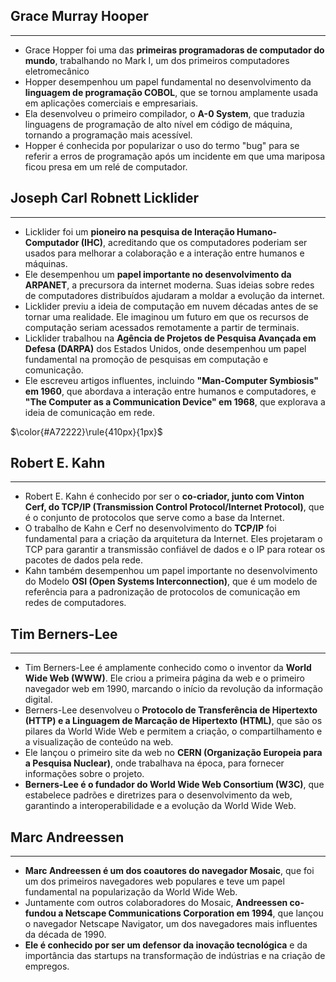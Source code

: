 
## Grace Murray Hooper

---

- Grace Hopper foi uma das **primeiras programadoras de computador do mundo**, trabalhando no Mark I, um dos primeiros computadores eletromecânico
- Hopper desempenhou um papel fundamental no desenvolvimento da **linguagem de programação COBOL**, que se tornou amplamente usada em aplicações comerciais e empresariais.
- Ela desenvolveu o primeiro compilador, o **A-0 System**, que traduzia linguagens de programação de alto nível em código de máquina, tornando a programação mais acessível.
- Hopper é conhecida por popularizar o uso do termo "bug" para se referir a erros de programação após um incidente em que uma mariposa ficou presa em um relé de computador.



## Joseph Carl Robnett Licklider

--------

- Licklider foi um **pioneiro na pesquisa de Interação Humano-Computador (IHC)**, acreditando que os computadores poderiam ser usados para melhorar a colaboração e a interação entre humanos e máquinas.
- Ele desempenhou um **papel importante no desenvolvimento da ARPANET**, a precursora da internet moderna. Suas ideias sobre redes de computadores distribuídos ajudaram a moldar a evolução da internet.
- Licklider previu a ideia de computação em nuvem décadas antes de se tornar uma realidade. Ele imaginou um futuro em que os recursos de computação seriam acessados remotamente a partir de terminais.
- Licklider trabalhou na **Agência de Projetos de Pesquisa Avançada em Defesa (DARPA)** dos Estados Unidos, onde desempenhou um papel fundamental na promoção de pesquisas em computação e comunicação.
- Ele escreveu artigos influentes, incluindo **"Man-Computer Symbiosis" em 1960**, que abordava a interação entre humanos e computadores, e **"The Computer as a Communication Device" em 1968**, que explorava a ideia de comunicação em rede.

$\color{#A72222}\rule{410px}{1px}$

## Robert E. Kahn

---

- Robert E. Kahn é conhecido por ser o **co-criador, junto com Vinton Cerf, do TCP/IP (Transmission Control Protocol/Internet Protocol)**, que é o conjunto de protocolos que serve como a base da Internet.
- O trabalho de Kahn e Cerf no desenvolvimento do **TCP/IP** foi fundamental para a criação da arquitetura da Internet. Eles projetaram o TCP para garantir a transmissão confiável de dados e o IP para rotear os pacotes de dados pela rede.
- Kahn também desempenhou um papel importante no desenvolvimento do Modelo **OSI (Open Systems Interconnection)**, que é um modelo de referência para a padronização de protocolos de comunicação em redes de computadores.


## Tim Berners-Lee

---

- Tim Berners-Lee é amplamente conhecido como o inventor da **World Wide Web (WWW)**. Ele criou a primeira página da web e o primeiro navegador web em 1990, marcando o início da revolução da informação digital.
- Berners-Lee desenvolveu o **Protocolo de Transferência de Hipertexto (HTTP) e a Linguagem de Marcação de Hipertexto (HTML)**, que são os pilares da World Wide Web e permitem a criação, o compartilhamento e a visualização de conteúdo na web.
- Ele lançou o primeiro site da web no **CERN (Organização Europeia para a Pesquisa Nuclear)**, onde trabalhava na época, para fornecer informações sobre o projeto.
- **Berners-Lee é o fundador do World Wide Web Consortium (W3C)**, que estabelece padrões e diretrizes para o desenvolvimento da web, garantindo a interoperabilidade e a evolução da World Wide Web.



## Marc Andreessen

---

- **Marc Andreessen é um dos coautores do navegador Mosaic**, que foi um dos primeiros navegadores web populares e teve um papel fundamental na popularização da World Wide Web.
- Juntamente com outros colaboradores do Mosaic, **Andreessen co-fundou a Netscape Communications Corporation em 1994**, que lançou o navegador Netscape Navigator, um dos navegadores mais influentes da década de 1990.
- **Ele é conhecido por ser um defensor da inovação tecnológica** e da importância das startups na transformação de indústrias e na criação de empregos.

